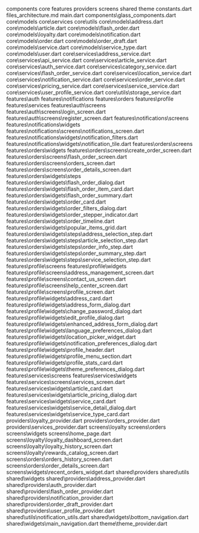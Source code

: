 components
core
features
providers
screens
shared
theme
constants.dart
files_architecture.md
main.dart
components\glass_components.dart
core\models
core\services
core\utils
core\models\address.dart
core\models\article.dart
core\models\flash_order.dart
core\models\loyalty.dart
core\models\notification.dart
core\models\order.dart
core\models\order_draft.dart
core\models\service.dart
core\models\service_type.dart
core\models\user.dart
core\services\address_service.dart
core\services\api_service.dart
core\services\article_service.dart
core\services\auth_service.dart
core\services\category_service.dart
core\services\flash_order_service.dart
core\services\location_service.dart
core\services\notification_service.dart
core\services\order_service.dart
core\services\pricing_service.dart
core\services\service_service.dart
core\services\user_profile_service.dart
core\utils\storage_service.dart
features\auth
features\notifications
features\orders
features\profile
features\services
features\auth\screens
features\auth\screens\login_screen.dart
features\auth\screens\register_screen.dart
features\notifications\screens
features\notifications\widgets
features\notifications\screens\notifications_screen.dart
features\notifications\widgets\notification_filters.dart
features\notifications\widgets\notification_tile.dart
features\orders\screens
features\orders\widgets
features\orders\screens\create_order_screen.dart
features\orders\screens\flash_order_screen.dart
features\orders\screens\orders_screen.dart
features\orders\screens\order_details_screen.dart
features\orders\widgets\steps
features\orders\widgets\flash_order_dialog.dart
features\orders\widgets\flash_order_item_card.dart
features\orders\widgets\flash_order_summary.dart
features\orders\widgets\order_card.dart
features\orders\widgets\order_filters_dialog.dart
features\orders\widgets\order_stepper_indicator.dart
features\orders\widgets\order_timeline.dart
features\orders\widgets\popular_items_grid.dart
features\orders\widgets\steps\address_selection_step.dart
features\orders\widgets\steps\article_selection_step.dart
features\orders\widgets\steps\order_info_step.dart
features\orders\widgets\steps\order_summary_step.dart
features\orders\widgets\steps\service_selection_step.dart
features\profile\screens
features\profile\widgets
features\profile\screens\address_management_screen.dart
features\profile\screens\contact_us_screen.dart
features\profile\screens\help_center_screen.dart
features\profile\screens\profile_screen.dart
features\profile\widgets\address_card.dart
features\profile\widgets\address_form_dialog.dart
features\profile\widgets\change_password_dialog.dart
features\profile\widgets\edit_profile_dialog.dart
features\profile\widgets\enhanced_address_form_dialog.dart
features\profile\widgets\language_preferences_dialog.dart
features\profile\widgets\location_picker_widget.dart
features\profile\widgets\notification_preferences_dialog.dart
features\profile\widgets\profile_header.dart
features\profile\widgets\profile_menu_section.dart
features\profile\widgets\profile_stats_card.dart
features\profile\widgets\theme_preferences_dialog.dart
features\services\screens
features\services\widgets
features\services\screens\services_screen.dart
features\services\widgets\article_card.dart
features\services\widgets\article_pricing_dialog.dart
features\services\widgets\service_card.dart
features\services\widgets\service_detail_dialog.dart
features\services\widgets\service_type_card.dart
providers\loyalty_provider.dart
providers\orders_provider.dart
providers\services_provider.dart
screens\loyalty
screens\orders
screens\widgets
screens\home_page.dart
screens\loyalty\loyalty_dashboard_screen.dart
screens\loyalty\loyalty_history_screen.dart
screens\loyalty\rewards_catalog_screen.dart
screens\orders\orders_history_screen.dart
screens\orders\order_details_screen.dart
screens\widgets\recent_orders_widget.dart
shared\providers
shared\utils
shared\widgets
shared\providers\address_provider.dart
shared\providers\auth_provider.dart
shared\providers\flash_order_provider.dart
shared\providers\notification_provider.dart
shared\providers\order_draft_provider.dart
shared\providers\user_profile_provider.dart
shared\utils\notification_utils.dart
shared\widgets\bottom_navigation.dart
shared\widgets\main_navigation.dart
theme\theme_provider.dart